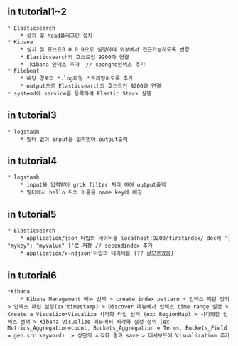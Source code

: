 ## in tutorial1~2
	* Elasticsearch
		* 설치 및 head플러그인 설치
	* Kibana 
		* 설치 및 호스트0.0.0.0으로 설정하여 외부에서 접근가능하도록 변경 
		* Elasticsearch의 호스트인 9200과 연결
		* .kibana 인덱스 추가  // seongho인덱스 추가
	* Filebeat
		* 해당 경로의 *.log파일 스트리밍하도록 추가
		* output으로 Elasticsearch의 호스트인 9200과 연결
	* systemd에 service를 등록하여 Elastic Stack 실행

## in tutorial3

	* logstash
		* 필터 없이 input을 입력받아 output출력
## in tutorial4

	* logstash
		* input을 입력받아 grok filter 처리 하여 output출력
		* 필터에서 hello 뒤의 이름을 name key에 매칭

## in tutorial5
	* Elasticsearch
		* application/json 타입의 데이터를 localhost:9200/firstindex/_doc에 '{ "mykey": "myvalue" }'로 저장 // secondindex 추가
		* application/x-ndjson'타입의 데이터를 (?? 잘모르겠음)
## in tutorial6
	*Kibana
		* Kibana Management 메뉴 선택 > create index pattern > 인덱스 패턴 정의 > 인덱스 패턴 설정(ex:timestamp) > Discover 메뉴에서 인덱스 time range 설정 > Create a Visualize>Visualize 시각화 타입 선택 (ex: RegionMap) > 시각화할 인덱스 선택 > Kibana Visualize 메뉴에서 시각화 설정 정의 (ex: Metrics_Aggregation=count, Buckets_Aggregation = Terms, Buckets_Field = geo.src.keyword)  > 상단의 시각화 결과 save > 대시보드에 Visualization 추가
